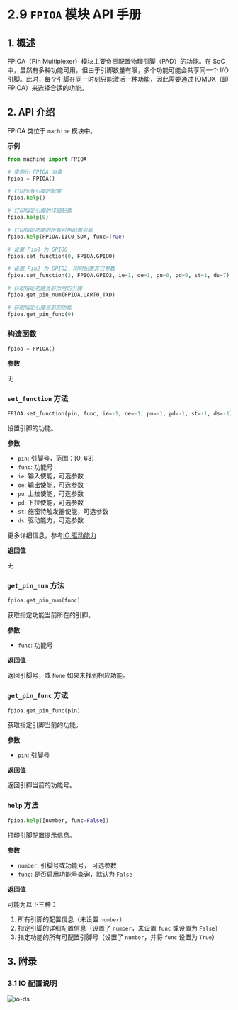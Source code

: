 # 2.9 `FPIOA` 模块 API 手册

## 1. 概述

FPIOA（Pin Multiplexer）模块主要负责配置物理引脚（PAD）的功能。在 SoC 中，虽然有多种功能可用，但由于引脚数量有限，多个功能可能会共享同一个 I/O 引脚。此时，每个引脚在同一时刻只能激活一种功能，因此需要通过 IOMUX（即 FPIOA）来选择合适的功能。

## 2. API 介绍

FPIOA 类位于 `machine` 模块中。

**示例**

```python
from machine import FPIOA

# 实例化 FPIOA 对象
fpioa = FPIOA()

# 打印所有引脚的配置
fpioa.help()

# 打印指定引脚的详细配置
fpioa.help(0)

# 打印指定功能的所有可用配置引脚
fpioa.help(FPIOA.IIC0_SDA, func=True)

# 设置 Pin0 为 GPIO0
fpioa.set_function(0, FPIOA.GPIO0)

# 设置 Pin2 为 GPIO2，同时配置其它参数
fpioa.set_function(2, FPIOA.GPIO2, ie=1, oe=1, pu=0, pd=0, st=1, ds=7)

# 获取指定功能当前所用的引脚
fpioa.get_pin_num(FPIOA.UART0_TXD)

# 获取指定引脚当前的功能
fpioa.get_pin_func(0)
```

### 构造函数

```python
fpioa = FPIOA()
```

**参数**

无

### `set_function` 方法

```python
FPIOA.set_function(pin, func, ie=-1, oe=-1, pu=-1, pd=-1, st=-1, ds=-1)
```

设置引脚的功能。

**参数**

- `pin`: 引脚号，范围：[0, 63]
- `func`: 功能号
- `ie`: 输入使能，可选参数
- `oe`: 输出使能，可选参数
- `pu`: 上拉使能，可选参数
- `pd`: 下拉使能，可选参数
- `st`: 施密特触发器使能，可选参数
- `ds`: 驱动能力，可选参数

更多详细信息，参考[IO 驱动能力](#31-io-配置说明)

**返回值**

无

### `get_pin_num` 方法

```python
fpioa.get_pin_num(func)
```

获取指定功能当前所在的引脚。

**参数**

- `func`: 功能号

**返回值**

返回引脚号，或 `None` 如果未找到相应功能。

### `get_pin_func` 方法

```python
fpioa.get_pin_func(pin)
```

获取指定引脚当前的功能。

**参数**

- `pin`: 引脚号

**返回值**

返回引脚当前的功能号。

### `help` 方法

```python
fpioa.help([number, func=False])
```

打印引脚配置提示信息。

**参数**

- `number`: 引脚号或功能号， 可选参数
- `func`: 是否启用功能号查询，默认为 `False`

**返回值**

可能为以下三种：

1. 所有引脚的配置信息（未设置 `number`）
1. 指定引脚的详细配置信息（设置了 `number`，未设置 `func` 或设置为 `False`）
1. 指定功能的所有可配置引脚号（设置了 `number`，并将 `func` 设置为 `True`）

## 3. 附录

### 3.1 IO 配置说明

![io-ds](https://www.kendryte.com/api/post/attachment?id=436)
